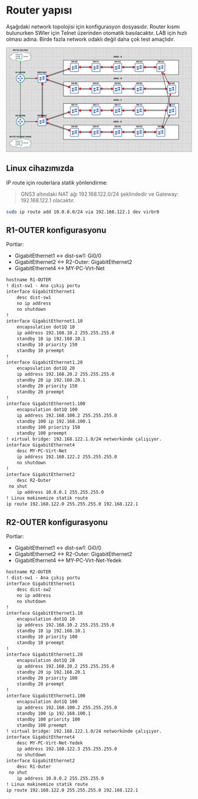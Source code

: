 # Router yapısı

Aşağıdaki network topolojisi için konfigurasyon dosyasıdır. Router kısmı bulunurken SWler için Telnet üzerinden otomatik basılacaktır. LAB için hızlı olması adına. Birde fazla network odaklı değil daha çok test amaçlıdır.

![network topology](doc-files/net-topo.png)

## Linux cihazımızda

IP route için routerlara statik yönlendirme:

> GNS3 altındaki NAT ağı 192.168.122.0/24 şeklindedir ve Gateway: 192.168.122.1 olacaktır.

```bash
sudo ip route add 10.0.0.0/24 via 192.168.122.1 dev virbr0
```

## **R1-OUTER** konfigurasyonu

Portlar:

- GigabitEthernet1 <-> dist-sw1: Gi0/0
- GigabitEthernet2 <-> R2-Outer: GigabitEthernet2
- GigabitEthernet4 <-> MY-PC-Virt-Net

```
hostname R1-OUTER
! dist-sw1 - Ana çıkış portu
interface GigabitEthernet1
	desc dist-sw1
	no ip address
	no shutdown
!
interface GigabitEthernet1.10
	encapsulation dot1Q 10
	ip address 192.168.10.2 255.255.255.0
	standby 10 ip 192.168.10.1
	standby 10 priority 150
	standby 10 preempt
!
interface GigabitEthernet1.20
	encapsulation dot1Q 20
	ip address 192.168.20.2 255.255.255.0
	standby 20 ip 192.168.20.1
	standby 20 priority 150
	standby 20 preempt
!
interface GigabitEthernet1.100
	encapsulation dot1Q 100
	ip address 192.168.100.2 255.255.255.0
	standby 100 ip 192.168.100.1
	standby 100 priority 150
	standby 100 preempt
! virtual bridge: 192.168.122.1.0/24 networkünde çalışıyor.
interface GigabitEthernet4
	desc MY-PC-Virt-Net
	ip address 192.168.122.2 255.255.255.0
	no shutdown
!
interface GigabitEthernet2
	desc R2-Outer
 no shut
	ip address 10.0.0.1 255.255.255.0
! Linux makinemize statik route
ip route 192.168.122.0 255.255.255.0 192.168.122.1
```

## **R2-OUTER** konfigurasyonu

Portlar:

- GigabitEthernet1 <-> dist-sw1: Gi0/0
- GigabitEthernet2 <-> R2-Outer: GigabitEthernet2
- GigabitEthernet4 <-> MY-PC-Virt-Net-Yedek

```
hostname R2-OUTER
! dist-sw1 - Ana çıkış portu
interface GigabitEthernet1
	desc dist-sw2
	no ip address
	no shutdown
!
interface GigabitEthernet1.10
	encapsulation dot1Q 10
	ip address 192.168.10.2 255.255.255.0
	standby 10 ip 192.168.10.1
	standby 10 priority 100
	standby 10 preempt
!
interface GigabitEthernet1.20
	encapsulation dot1Q 20
	ip address 192.168.20.2 255.255.255.0
	standby 20 ip 192.168.20.1
	standby 20 priority 100
	standby 20 preempt
!
interface GigabitEthernet1.100
	encapsulation dot1Q 100
	ip address 192.168.100.2 255.255.255.0
	standby 100 ip 192.168.100.1
	standby 100 priority 100
	standby 100 preempt
! virtual bridge: 192.168.122.1.0/24 networkünde çalışıyor.
interface GigabitEthernet4
	desc MY-PC-Virt-Net-Yedek
	ip address 192.168.122.3 255.255.255.0
	no shutdown
interface GigabitEthernet2
	desc R1-Outer
 no shut
	ip address 10.0.0.2 255.255.255.0
! Linux makinemize statik route
ip route 192.168.122.0 255.255.255.0 192.168.122.1
```
